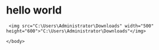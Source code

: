 <html>
    <h1>hello world</h1>
    <title>car brand</title>
    <body>
        
     <img src="C:\Users\Administrator\Downloads" width="500" height="600">"C:\Users\Administrator\Downloads"</img>
     
    </body>
    
</html>

